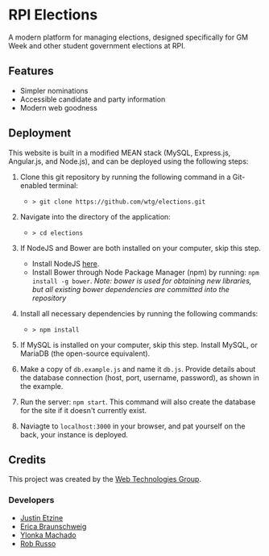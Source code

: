 # RPI Elections
A modern platform for managing elections, designed specifically for GM Week and other student government elections at RPI.

## Features

* Simpler nominations
* Accessible candidate and party information
* Modern web goodness

## Deployment

This website is built in a modified MEAN stack (MySQL, Express.js, Angular.js, and Node.js), and can be deployed using the following steps:

1. Clone this git repository by running the following command in a Git-enabled terminal:
    * `> git clone https://github.com/wtg/elections.git`

2. Navigate into the directory of the application:
    * `> cd elections`

3. If NodeJS and Bower are both installed on your computer, skip this step.
    * Install NodeJS [here](https://nodejs.org/en/download/).
    * Install Bower through Node Package Manager (npm) by running: `npm install -g bower`. *Note: bower is used for obtaining new libraries, but all existing bower dependencies are committed into the repository*

4. Install all necessary dependencies by running the following commands:
    * `> npm install`

5. If MySQL is installed on your computer, skip this step. Install MySQL, or MariaDB (the open-source equivalent).

6. Make a copy of `db.example.js` and name it `db.js`. Provide details about the database connection (host, port, username, password), as shown in the example.

7. Run the server: `npm start`. This command will also create the database for the site if it doesn't currently exist.

8. Naviagte to `localhost:3000` in your browser, and pat yourself on the back, your instance is deployed.

## Credits

This project was created by the [Web Technologies Group](http://www.rpiwtg.com/).

### Developers 
* [Justin Etzine](http://github.com/justetz)
* [Erica Braunschweig](http://github.com/braune13)
* [Ylonka Machado](http://github.com/machay)
* [Rob Russo](http://github.com/rickrizzo)
